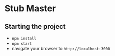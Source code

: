# Stub Master

## Starting the project
* `npm install`
* `npm start`
* navigate your browser to `http://localhost:3000`
 
